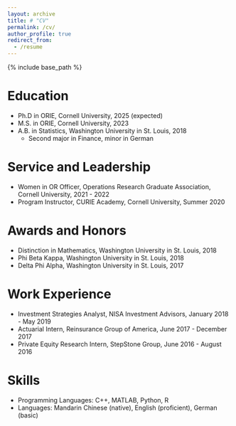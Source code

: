 ```yaml
---
layout: archive
title: # "CV"
permalink: /cv/
author_profile: true
redirect_from:
  - /resume
---
```


{% include base_path %}

Education
======
* Ph.D in ORIE, Cornell University, 2025 (expected)
* M.S. in ORIE, Cornell University, 2023
* A.B. in Statistics, Washington University in St. Louis, 2018
  * Second major in Finance, minor in German

Service and Leadership
======
* Women in OR Officer, Operations Research Graduate Association, Cornell University, 2021 - 2022
* Program Instructor, CURIE Academy, Cornell University, Summer 2020

Awards and Honors
======
* Distinction in Mathematics, Washington University in St. Louis, 2018
* Phi Beta Kappa, Washington University in St. Louis, 2018
* Delta Phi Alpha, Washington University in St. Louis, 2017

Work Experience
======
* Investment Strategies Analyst, NISA Investment Advisors, January 2018 - May 2019
* Actuarial Intern, Reinsurance Group of America, June 2017 - December 2017
* Private Equity Research Intern, StepStone Group, June 2016 - August 2016
  
Skills
======
* Programming Languages: C++, MATLAB, Python, R
* Languages: Mandarin Chinese (native), English (proficient), German (basic)

  
